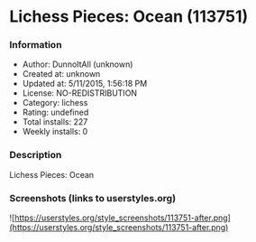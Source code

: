 # Lichess Pieces: Ocean (113751)

### Information
- Author: DunnoItAll (unknown)
- Created at: unknown
- Updated at: 5/11/2015, 1:56:18 PM
- License: NO-REDISTRIBUTION
- Category: lichess
- Rating: undefined
- Total installs: 227
- Weekly installs: 0


### Description
Lichess Pieces: Ocean


### Screenshots (links to userstyles.org)
![https://userstyles.org/style_screenshots/113751-after.png](https://userstyles.org/style_screenshots/113751-after.png)


